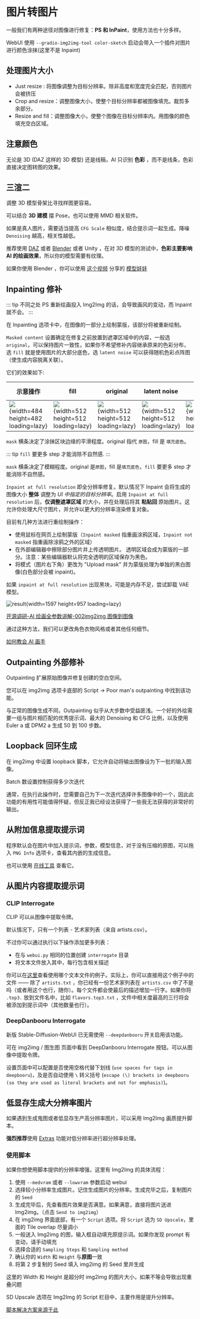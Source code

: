 # 图片转图片

一般我们有两种途径对图像进行修复：**PS 和 InPaint**，使用方法也十分多样。

WebUI 使用 `--gradio-img2img-tool color-sketch` 启动会带入一个插件对图片进行颜色涂抹(这里不是 Inpaint)

## 处理图片大小

-   Just resize : 将图像调整为目标分辨率。除非高度和宽度完全匹配，否则图片会被挤压
-   Crop and resize：调整图像大小，使整个目标分辨率都被图像填充。裁剪多余部分。
-   Resize and fill：调整图像大小，使整个图像在目标分辨率内。用图像的颜色填充空白区域。

## 注意颜色

无论是 3D (DAZ 这样的 3D 模型) 还是线稿，AI 只识别 **色彩** ，而不是线条，色彩直接决定图转图的效果。

## 三渲二

调整 3D 模型骨架比寻找样图更容易。

可以结合 **3D 建模** 摆 Pose，也可以使用 MMD 相关软件。

如果是真人图片，需要适当提高 `CFG Scale` 相似度，结合提示词一起生成。降噪 `Denoising` 越高，相关性越低。

推荐使用 [DAZ](https://www.daz3d.com/get_studio) 或者 [Blender](https://www.blender.org/) 或者 Unity ，在对 3D 模型的测试中，**色彩主要影响 AI 的绘画效果**，所以你的模型需要有纹理。

如果你使用 Blender ，你可以使用 [这个视频](https://youtu.be/MClbPwu-75o) 分享的 [模型娃娃](https://www.artstation.com/marketplace/p/VOAyv/stable-diffusion-3d-posable-manekin-doll?utm_source=artstation&utm_medium=referral&utm_campaign=homepage&utm_term=marketplace)

## Inpainting 修补

::: tip 不同之处
PS 重新绘画投入 Img2Img 的话，会导致画风的变动，而 Inpaint 就不会。
:::

在 Inpainting 选项卡中，在图像的一部分上绘制蒙版，该部分将被重新绘制。

`Masked content` 设置确定在修复之前放置到遮罩区域中的内容，一般选 `original`，可以保持图片一致性，如果你不希望修补内容继承原来的色彩分布，选 `fill` 就是使用图片的大部分底色，选 `latent noise` 可以获得随机色彩点阵图（使生成内容脱离关联）。

它们的效果如下:

| 示意操作                                                                                  | fill                                                                                      | original                                                                                      | latent noise                                                                                      | latent nothing                                                                                      |
| ----------------------------------------------------------------------------------------- | ----------------------------------------------------------------------------------------- | --------------------------------------------------------------------------------------------- | ------------------------------------------------------------------------------------------------- | --------------------------------------------------------------------------------------------------- |
| ![](../../assets/inpainting-initial-content-mask.webp){width=484 height=482 loading=lazy} | ![](../../assets/inpainting-initial-content-fill.webp){width=512 height=512 loading=lazy} | ![](../../assets/inpainting-initial-content-original.webp){width=512 height=512 loading=lazy} | ![](../../assets/inpainting-initial-content-latent-noise.webp){width=512 height=512 loading=lazy} | ![](../../assets/inpainting-initial-content-latent-nothing.webp){width=512 height=512 loading=lazy} |

`mask` 横条决定了涂抹区块边缘的平滑程度。original 指代 `原图`，fill 是 `填充底色`。

::: tip
`fill` 要更多 step 才能消除不自然感.
:::

`mask` 横条决定了模糊程度。original 是`原图`，fill 是`填充底色`，`fill` 要更多 step 才能消除不自然感。

`Inpaint at full resolution` 即全分辨率修复。默认情况下 Inpaint 会将生成的图像大小 **整体** 调整为 _UI 中指定的目标分辨率_。启用 `Inpaint at full resolution` 后，**仅调整遮罩区域** 的大小，并在处理后将其 **粘贴回** 原始图片。这允许你处理大尺寸图片，并允许以更大的分辨率渲染修复对象。

目前有几种方法进行重绘制操作：

-   使用鼠标在网页上绘制蒙版（`Inpaint masked` 指重画涂鸦区域，`Inpaint not masked` 指重画除涂鸦之外的区域）
-   在外部编辑器中擦除部分图片并上传透明图片。 透明区域会成为蒙版的一部分。注意：某些编辑器默认将完全透明的区域保存为黑色。
-   将模式（图片右下角）更改为 "Upload mask" 并为蒙版处理为单独的黑白图像(白色部分会被 inpaint)。

如果 `inpaint at full resolution` 出现黑块，可能是内存不足，尝试卸载 VAE 模型。

![result](../../assets/inpainting.webp){width=1597 height=957 loading=lazy}

[开源调研-AI 绘画全参数讲解-002img2img 图像到图像](https://www.bilibili.com/video/BV1HK411Q7uk)

通过这种方法，我们可以更改角色衣物风格或者其他任何细节。

[如何教会 AI 画手](https://www.bilibili.com/video/av559044202)

## Outpainting 外部修补

Outpainting 扩展原始图像并修复创建的空白空间。

您可以在 img2img 选项卡底部的 Script -> Poor man's outpainting 中找到该功能。

与正常的图像生成不同，Outpainting 似乎从大步数中受益匪浅。一个好的外绘需要一组与图片相匹配的优秀提示词、最大的 Denoising 和 CFG 比例，以及使用 Euler a 或 DPM2 a 生成 50 到 100 步数。

## Loopback 回环生成

在 img2img 中设置 loopback 脚本，它允许自动将输出图像设为下一批的输入图像。

Batch 数设置控制获得多少次迭代

通常，在执行此操作时，您需要自己为下一次迭代选择许多图像中的一个，因此此功能的有用性可能值得怀疑，但反正我已经设法获得了一些我无法获得的非常好的输出。

## 从附加信息提取提示词

程序默认会在图片中加入提示词，参数，模型信息，对于没有压缩的原图，可以拖入 `PNG Info` 选项卡，查看其内嵌的生成信息。

也可以使用 [在线工具](https://spell.novelai.dev/) 查看它。

## 从图片内容提取提示词

### CLIP Interrogate

CLIP 可以从图像中提取令牌。

默认情况下，只有一个列表 - 艺术家列表（来自 artists.csv）。

不过你可以通过执行以下操作添加更多列表：

-   在与 `webui.py` 相同的位置创建 `interrogate` 目录
-   将文本文件放入其中，每行包含相关描述

你可以在[这里](https://github.com/pharmapsychotic/clip-interrogator/tree/main/data)查看使用哪个文本文件的例子。实际上，你可以直接用这个例子中的文件 —— 除了 `artists.txt` ，你已经有一份艺术家列表在 `artists.csv` 中了不是吗（或者用这个也行，随你）。每个文件都会使最后的描述增加一行字。如果你将 `.top3.` 放到文件名中，比如 `flavors.top3.txt` ，文件中相关度最高的三行将会被添加到提示词中（其他数量也行）。

### DeepDanbooru Interrogate

新版 Stable-Diffusion-WebUI 已无需使用 `--deepdanbooru` 开关启用该功能。

可在 img2img / 图生图 页面中看到 DeepDanbooru Interrogate 按钮。可以从图像中提取令牌。

设置页面中可以配置是否使用空格代替下划线 (`use spaces for tags in deepbooru`)，及是否自动使用 `\` 转义括号 (`escape (\) brackets in deepbooru (so they are used as literal brackets and not for emphasis)`)。

## 低显存生成大分辨率图片

如果遇到生成鬼图或者低显存生产高分辨率图片，可以采用 Img2Img 画质提升脚本。

**强烈推荐**使用 [Extras](../../guide/configuration/param-advanced#附加功能-extras) 功能对低分辨率进行超分辨率处理。

### 使用脚本

如果你想使用脚本提供的分辨率增强，这里有 Img2Img 的具体流程：

1. 使用 `--medvram` 或者 `--lowvram` 参数启动 webui
2. 选择较小分辨率生成图片。记住生成图片的分辨率。生成完毕之后，复制图片的 `Seed`
3. 生成完毕后，先查看图片效果是否满意。如果满意，直接将图片送进 Img2img。（点击 `Send to img2img`）
4. 在 img2img 界面底部，有一个 `Script` 选项。将 `Script` 选为 `SD Upscale`，里面的 Tile overlap 尽量调小
5. 一般送入 Img2img 的图，输入框自动填充原提示词。如果你发现 prompt 有变动，请手动填充
6. 选择合适的 `Sampling Steps` 和 `Sampling method`
7. 确认你的 `Width` 和 `Height` 与**原图**一致
8. 将第 2 步复制的 Seed 填入 img2img 的 Seed 里并生成

这里的 Width 和 Height 是超分时 img2img 的图片大小，如果不等会导致出现重叠问题

SD Upscale 选项在 Img2Img 的 Script 栏目中，主要作用是提升分辨率。

[脚本解决方案来源于此](https://gist.github.com/crosstyan/f912612f4c26e298feec4a2924c41d99#%E9%AB%98%E5%88%86%E8%BE%A8%E7%8E%87%E4%B8%8B%E5%87%BA%E6%80%AA%E5%9B%BE)
